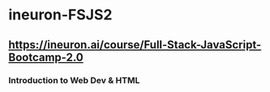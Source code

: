 # ineuron-FSJS2
## https://ineuron.ai/course/Full-Stack-JavaScript-Bootcamp-2.0
### Introduction to Web Dev & HTML 
